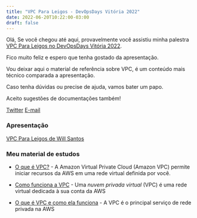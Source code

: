 ```yaml
---
title: "VPC Para Leigos - DevOpsDays Vitória 2022"
date: 2022-06-20T10:22:00-03:00
draft: false
---
```


Olá, 
Se você chegou até aqui, provavelmente você assistiu minha palestra [VPC Para Leigos no DevOpsDays Vitória 2022](https://devopsdays.org/events/2022-vitoria/program/will-oliveira).

Fico muito feliz e espero que tenha gostado da apresentação.

Vou deixar aqui o material de referência sobre VPC, é um conteúdo mais técnico comparada a apresentação.

Caso tenha dúvidas ou precise de ajuda, vamos bater um papo.

Aceito sugestões de documentações também!

[Twitter](https://twitter.com/willepronto)
[E-mail](mailto:will.santos92@gmail.com)

### Apresentação
[VPC Para Leigos de Will Santos](https://www.canva.com/design/DAFDyqlRuY4/view)

### Meu material de estudos

- [O que é VPC?](https://docs.aws.amazon.com/pt_br/vpc/latest/userguide/what-is-amazon-vpc.html) - A Amazon Virtual Private Cloud (Amazon VPC) permite iniciar recursos da AWS em uma rede virtual definida por você.

- [Como funciona a VPC](https://docs.aws.amazon.com/pt_br/vpc/latest/userguide/how-it-works.html) - Uma _nuvem privada virtual_ (VPC) é uma rede virtual dedicada à sua conta da AWS

-  [O que é VPC e como ela funciona](https://www.treinaweb.com.br/blog/o-que-e-vpc-e-como-ela-funciona) - A VPC é o principal serviço de rede privada na AWS
